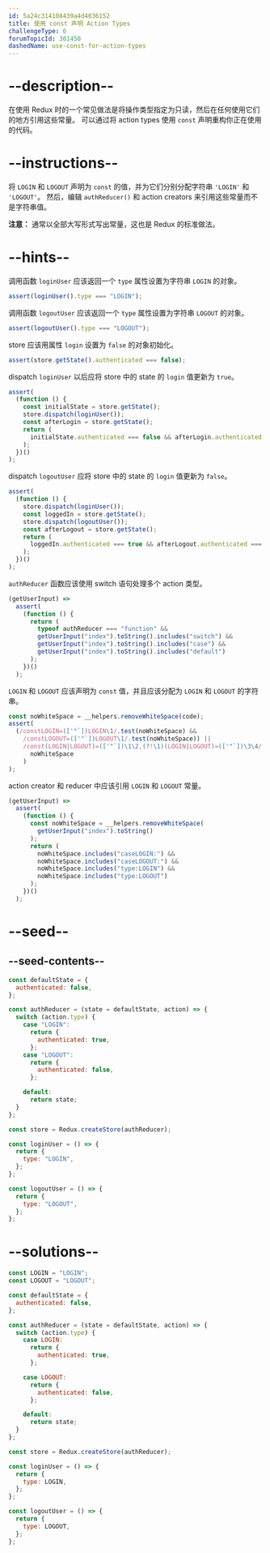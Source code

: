 ```yaml
---
id: 5a24c314108439a4d4036152
title: 使用 const 声明 Action Types
challengeType: 6
forumTopicId: 301450
dashedName: use-const-for-action-types
---
```


# --description--

在使用 Redux 时的一个常见做法是将操作类型指定为只读，然后在任何使用它们的地方引用这些常量。 可以通过将 action types 使用 `const` 声明重构你正在使用的代码。

# --instructions--

将 `LOGIN` 和 `LOGOUT` 声明为 `const` 的值，并为它们分别分配字符串 `'LOGIN'` 和 `'LOGOUT'`。 然后，编辑 `authReducer()` 和 action creators 来引用这些常量而不是字符串值。

**注意：** 通常以全部大写形式写出常量，这也是 Redux 的标准做法。

# --hints--

调用函数 `loginUser` 应该返回一个 `type` 属性设置为字符串 `LOGIN` 的对象。

```js
assert(loginUser().type === "LOGIN");
```

调用函数 `logoutUser` 应该返回一个 `type` 属性设置为字符串 `LOGOUT` 的对象。

```js
assert(logoutUser().type === "LOGOUT");
```

store 应该用属性 `login` 设置为 `false` 的对象初始化。

```js
assert(store.getState().authenticated === false);
```

dispatch `loginUser` 以后应将 store 中的 state 的 `login` 值更新为 `true`。

```js
assert(
  (function () {
    const initialState = store.getState();
    store.dispatch(loginUser());
    const afterLogin = store.getState();
    return (
      initialState.authenticated === false && afterLogin.authenticated === true
    );
  })()
);
```

dispatch `logoutUser` 应将 store 中的 state 的 `login` 值更新为 `false`。

```js
assert(
  (function () {
    store.dispatch(loginUser());
    const loggedIn = store.getState();
    store.dispatch(logoutUser());
    const afterLogout = store.getState();
    return (
      loggedIn.authenticated === true && afterLogout.authenticated === false
    );
  })()
);
```

`authReducer` 函数应该使用 switch 语句处理多个 action 类型。

```js
(getUserInput) =>
  assert(
    (function () {
      return (
        typeof authReducer === "function" &&
        getUserInput("index").toString().includes("switch") &&
        getUserInput("index").toString().includes("case") &&
        getUserInput("index").toString().includes("default")
      );
    })()
  );
```

`LOGIN` 和 `LOGOUT` 应该声明为 `const` 值，并且应该分配为 `LOGIN` 和 `LOGOUT` 的字符串。

```js
const noWhiteSpace = __helpers.removeWhiteSpace(code);
assert(
  (/constLOGIN=(['"`])LOGIN\1/.test(noWhiteSpace) &&
    /constLOGOUT=(['"`])LOGOUT\1/.test(noWhiteSpace)) ||
    /const(LOGIN|LOGOUT)=(['"`])\1\2,(?!\1)(LOGIN|LOGOUT)=(['"`])\3\4/.test(
      noWhiteSpace
    )
);
```

action creator 和 reducer 中应该引用 `LOGIN` 和 `LOGOUT` 常量。

```js
(getUserInput) =>
  assert(
    (function () {
      const noWhiteSpace = __helpers.removeWhiteSpace(
        getUserInput("index").toString()
      );
      return (
        noWhiteSpace.includes("caseLOGIN:") &&
        noWhiteSpace.includes("caseLOGOUT:") &&
        noWhiteSpace.includes("type:LOGIN") &&
        noWhiteSpace.includes("type:LOGOUT")
      );
    })()
  );
```

# --seed--

## --seed-contents--

```js
const defaultState = {
  authenticated: false,
};

const authReducer = (state = defaultState, action) => {
  switch (action.type) {
    case "LOGIN":
      return {
        authenticated: true,
      };
    case "LOGOUT":
      return {
        authenticated: false,
      };

    default:
      return state;
  }
};

const store = Redux.createStore(authReducer);

const loginUser = () => {
  return {
    type: "LOGIN",
  };
};

const logoutUser = () => {
  return {
    type: "LOGOUT",
  };
};
```

# --solutions--

```js
const LOGIN = "LOGIN";
const LOGOUT = "LOGOUT";

const defaultState = {
  authenticated: false,
};

const authReducer = (state = defaultState, action) => {
  switch (action.type) {
    case LOGIN:
      return {
        authenticated: true,
      };

    case LOGOUT:
      return {
        authenticated: false,
      };

    default:
      return state;
  }
};

const store = Redux.createStore(authReducer);

const loginUser = () => {
  return {
    type: LOGIN,
  };
};

const logoutUser = () => {
  return {
    type: LOGOUT,
  };
};
```
